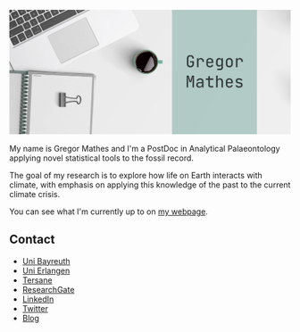 
![Gregor Mathes Frontpage](https://github.com/Ischi94/Ischi94/blob/main/frontimage2.png)
  
  
  
My name is Gregor Mathes and I'm a PostDoc in Analytical Palaeontology applying novel statistical tools to the fossil record.  

The goal of my research is to explore how life on Earth interacts with climate, with emphasis on applying this knowledge of the past to the current climate crisis. 

You can see what I'm currently up to on [my webpage](https://gregor-mathes.netlify.app/).  
  
## Contact
 
- [Uni Bayreuth](https://www.spowi5.uni-bayreuth.de/de/team/Mathes/index.php)
- [Uni Erlangen](https://www.gzn.nat.fau.de/palaeontologie/team/assoziierte-wissenschaftler/gregor-mathes/)
- [Tersane](https://cnidaria.nat.uni-erlangen.de/wp/index.php/team/researchers/manuel-steinbauer/gregor-mathes/)
- [ResearchGate](https://www.researchgate.net/profile/Gregor_Mathes)
- [LinkedIn](https://www.linkedin.com/in/gregor-mathes-2595311b6/)
- [Twitter](https://twitter.com/GregorMathes)
- [Blog](https://gregor-mathes.netlify.app/)  

